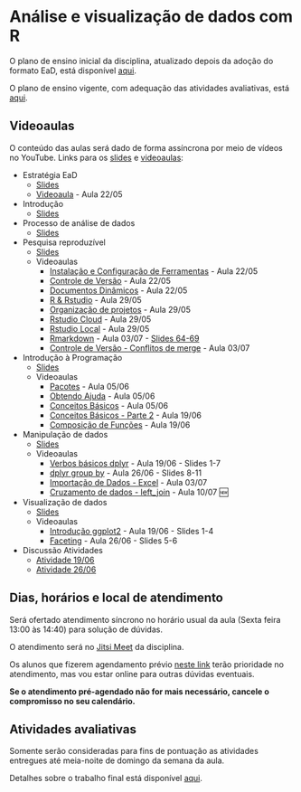 # Análise e visualização de dados com R

O plano de ensino inicial da disciplina, atualizado depois da adoção do formato EaD, está disponível [aqui](plano_ensino_2020-05-11.pdf).

O plano de ensino vigente, com adequação das atividades avaliativas, está [aqui](plano_ensino_2020-07-05.pdf).

## Videoaulas

O conteúdo das aulas será dado de forma assíncrona por meio de vídeos no YouTube. Links para os [slides](https://analise-viz-dados-master.github.io/slides/) e [videoaulas](https://www.youtube.com/playlist?list=PLJ0lWggozkU3cuZdatszs2IFYB3hYUVyE):

* Estratégia EaD
    * [Slides](https://analise-viz-dados-master.github.io/slides/99_ead)
    * [Videoaula](https://www.youtube.com/watch?v=8SCUW1D1ClA) - Aula 22/05
* Introdução
    * [Slides](https://analise-viz-dados-master.github.io/slides/01_intro)
* Processo de análise de dados 
    * [Slides](https://analise-viz-dados-master.github.io/slides/02_analise-dados)
* Pesquisa reproduzível 
    * [Slides](https://analise-viz-dados-master.github.io/slides/03_pesquisa-reproduzivel)
    * Videoaulas
        * [Instalação e Configuração de Ferramentas](https://www.youtube.com/watch?v=R3S8azThMYU) - Aula 22/05
        * [Controle de Versão](https://www.youtube.com/watch?v=mDYoTC6fJ8E) - Aula 22/05
        * [Documentos Dinâmicos](https://www.youtube.com/watch?v=gHN4Dw4mx7o) - Aula 22/05
        * [R & Rstudio](https://www.youtube.com/watch?v=jUQ3LymTHhc) - Aula 29/05
        * [Organização de projetos](https://www.youtube.com/watch?v=0xNtq0adKbA) - Aula 29/05
        * [Rstudio Cloud](https://www.youtube.com/watch?v=eZHEwo81758) - Aula 29/05
        * [Rstudio Local](https://www.youtube.com/watch?v=Ra8pFY1P4zU) - Aula 29/05
        * [Rmarkdown](https://youtu.be/_m1x7fZsbWc) - Aula 03/07 - [Slides 64-69](https://analise-viz-dados-master.github.io/slides/03_pesquisa-reproduzivel#69)
        * [Controle de Versão - Conflitos de merge](https://www.youtube.com/watch?v=39C2txxqxVM) - Aula 03/07
* Introdução à Programação
    * [Slides](https://analise-viz-dados-master.github.io/slides/04_intro-programacao.html)
    * Videoaulas
        * [Pacotes](https://www.youtube.com/watch?v=KMeqjCJQTbI) - Aula 05/06
        * [Obtendo Ajuda](https://www.youtube.com/watch?v=EqpCRTR_sew) - Aula 05/06
        * [Conceitos Básicos](https://www.youtube.com/watch?v=3DDbx0aC0L0) - Aula 05/06
        * [Conceitos Básicos - Parte 2](https://www.youtube.com/watch?v=eWZyjHrGOPc) - Aula 19/06
        * [Composição de Funções](https://www.youtube.com/watch?v=EakK9SO1ySQ) - Aula 19/06
* Manipulação de dados
    * [Slides](https://analise-viz-dados-master.github.io/slides/05_manipulacao-dados.html)
    * Videoaulas
        * [Verbos básicos dplyr](https://www.youtube.com/watch?v=qRf-SpFZs74) - Aula 19/06 - Slides 1-7
        * [dplyr group by](https://www.youtube.com/watch?v=sLYSq9YldN4) - Aula 26/06 - Slides 8-11
        * [Importação de Dados - Excel](https://www.youtube.com/watch?v=Uc5eXnj0m-4) - Aula 03/07
        * [Cruzamento de dados - left_join](https://www.youtube.com/watch?v=-JMjaT8oI7k) - Aula 10/07 :new:
* Visualização de dados
    * [Slides](https://analise-viz-dados-master.github.io/slides/06_visualizacao-dados.html)
    * Videoaulas
        * [Introdução ggplot2](https://www.youtube.com/watch?v=K_dM6U_ZJJ8) - Aula 19/06 - Slides 1-4
        * [Faceting](https://www.youtube.com/watch?v=WpThEnVhKoI) - Aula 26/06 - Slides 5-6
* Discussão Atividades
    * [Atividade 19/06](https://www.youtube.com/watch?v=g4WGrHXs7HI)
    * [Atividade 26/06](https://www.youtube.com/watch?v=ncOKRNZHbPs)

## Dias, horários e local de atendimento

Será ofertado atendimento síncrono no horário usual da aula (Sexta feira 13:00 às 14:40) para solução de dúvidas. 

O atendimento será no [Jitsi Meet](https://meet.jit.si/CSAP2020-R) da disciplina. 

Os alunos que fizerem agendamento prévio [neste link](https://meetings.hubspot.com/fjunior-alves-oliveira) terão prioridade no atendimento, mas vou estar online para outras dúvidas eventuais.

__Se o atendimento pré-agendado não for mais necessário, cancele o compromisso no seu calendário.__

## Atividades avaliativas

Somente serão consideradas para fins de pontuação as atividades entregues até meia-noite de domingo da semana da aula.

Detalhes sobre o trabalho final está disponível [aqui](https://www.youtube.com/watch?v=h6VrH95KU4c).